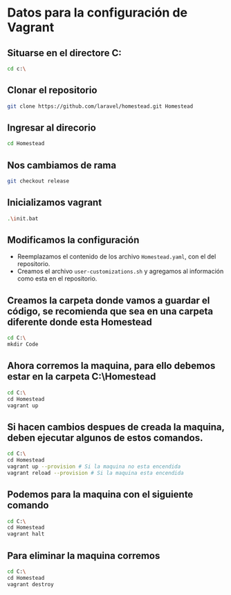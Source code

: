# Datos para la configuración de Vagrant

##  Situarse en el directore C:

```sh
cd c:\
```

## Clonar el repositorio

```sh
git clone https://github.com/laravel/homestead.git Homestead
```

## Ingresar al direcorio

```sh
cd Homestead
```

## Nos cambiamos de rama

```sh
git checkout release
```

## Inicializamos vagrant

```sh
.\init.bat
```

## Modificamos la configuración

- Reemplazamos el contenido de los archivo `Homestead.yaml`, con el del repositorio.
- Creamos el archivo `user-customizations.sh` y agregamos al información como esta en el repositorio.

## Creamos la carpeta donde vamos a guardar el código, se recomienda que sea en una carpeta diferente donde esta Homestead

```sh
cd C:\
mkdir Code
```

## Ahora corremos la maquina, para ello debemos estar en la carpeta C:\Homestead

```sh
cd C:\
cd Homestead
vagrant up
```

## Si hacen cambios despues de creada la maquina, deben ejecutar algunos de estos comandos.

```sh
cd C:\
cd Homestead
vagrant up --provision # Si la maquina no esta encendida
vagrant reload --provision # Si la maquina esta encendida
```

## Podemos para la maquina con el siguiente comando

```sh
cd C:\
cd Homestead
vagrant halt
```

## Para eliminar la maquina corremos

```sh
cd C:\
cd Homestead
vagrant destroy
```